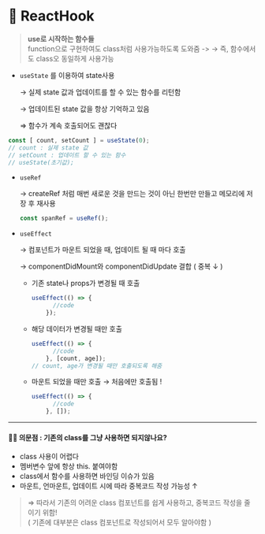 # 📑 ReactHook

> **use로 시작하는 함수들**     
> function으로 구현하여도 class처럼 사용가능하도록 도와줌 -> → 즉, 함수에서도 class오 동일하게 사용가능 
- `useState` 를 이용하여 state사용

    → 실제 state 값과 업데이트를 할 수 있는 함수를 리턴함

    → 업데이트된 state 값을 항상 기억하고 있음 

    ⇒ 함수가 계속 호출되어도 괜찮다

```jsx
const [ count, setCount ] = useState(0);
// count : 실제 state 값
// setCount : 업데이트 할 수 있는 함수
// useState(초기값);
```

- `useRef`

    → createRef 처럼 매번 새로운 것을 만드는 것이 아닌 한번만 만들고 메모리에 저장 후 재사용

    ```jsx
    const spanRef = useRef();
    ```

- `useEffect`

    → 컴포넌트가 마운트 되었을 때, 업데이트 될 때 마다 호출

    → componentDidMount와 componentDidUpdate 결합 ( 중복 ↓ )

    - 기존 state나 props가 변경될 때 호출

        ```jsx
        useEffect(() => {
              //code
            });
        ```

    - 해당 데이터가 변경될 때만 호출

        ```jsx
        useEffect(() => {
              //code
            }, [count, age]);
        // count, age가 변경될 때만 호출되도록 해줌
        ```

    - 마운트 되었을 때만 호출 → 처음에만 호출됨 !

        ```jsx
        useEffect(() => {
              //code
            }, []);
        ```    
        
---     
#### 🤷‍♀️ 의문점 : 기존의 class를 그냥 사용하면 되지않나요?      
- class 사용이 어렵다
- 멤버변수 앞에 항상 this. 붙여야함
- class에서 함수를 사용하면 바인딩 이슈가 있음
- 마운트, 언마운트, 업데이트 시에 따라 중복코드 작성 가능성 ↑
> ⇒ 따라서 기존의 어려운 class 컴포넌트를 쉽게 사용하고, 중복코드 작성을 줄이기 위함!       
> ( 기존에 대부분은 class 컴포넌트로 작성되어서 모두 알아야함  )
